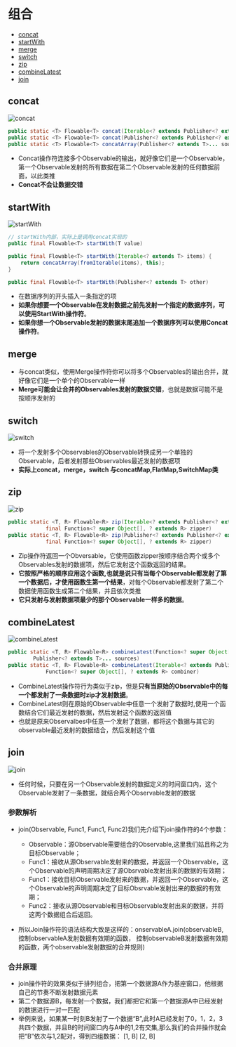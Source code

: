 # 组合

- [concat](#concat)
- [startWith](#startwith)
- [merge](#merge)
- [switch](#switch)
- [zip](#zip)
- [combineLatest](#combinelatest)
- [join](#join)

## concat

![concat](../../image-resources/rxjava/concat.png)

```java
public static <T> Flowable<T> concat(Iterable<? extends Publisher<? extends T>> sources)
public static <T> Flowable<T> concat(Publisher<? extends Publisher<? extends T>> sources)
public static <T> Flowable<T> concatArray(Publisher<? extends T>... sources)
```

- Concat操作符连接多个Observable的输出，就好像它们是一个Observable，第一个Observable发射的所有数据在第二个Observable发射的任何数据前面，以此类推
- **Concat不会让数据交错**

## startWith

![startWith](../../image-resources/rxjava/startWith.png)

```java
// startWith内部，实际上是调用concat实现的
public final Flowable<T> startWith(T value)

public final Flowable<T> startWith(Iterable<? extends T> items) {
    return concatArray(fromIterable(items), this);
}

public final Flowable<T> startWith(Publisher<? extends T> other)

```

- 在数据序列的开头插入一条指定的项
- **如果你想要一个Observable在发射数据之前先发射一个指定的数据序列，可以使用StartWith操作符**。
- **如果你想一个Observable发射的数据末尾追加一个数据序列可以使用Concat操作符**。

## merge

- 与concat类似，使用Merge操作符你可以将多个Observables的输出合并，就好像它们是一个单个的Observable一样
- **Merge可能会让合并的Observables发射的数据交错**，也就是数据可能不是按顺序发射的

## switch

![switch](../../image-resources/rxjava/switch.c.png)

- 将一个发射多个Observables的Observable转换成另一个单独的Observable，后者发射那些Observables最近发射的数据项
- **实际上concat，merge，switch 与concatMap,FlatMap,SwitchMap类**

## zip

![zip](../../image-resources/rxjava/zip.c.png)

```java
public static <T, R> Flowable<R> zip(Iterable<? extends Publisher<? extends T>> sources,
            final Function<? super Object[], ? extends R> zipper)
public static <T, R> Flowable<R> zip(Publisher<? extends Publisher<? extends T>> sources,
            final Function<? super Object[], ? extends R> zipper)
```

- Zip操作符返回一个Obversable，它使用函数zipper按顺序结合两个或多个Observables发射的数据项，然后它发射这个函数返回的结果。
- **它按照严格的顺序应用这个函数,也就是说只有当每个Observable都发射了第一个数据后，才使用函数生第一个结果**，对每个Observable都发射了第二个数据使用函数生成第二个结果，并且依次类推
- **它只发射与发射数据项最少的那个Observable一样多的数据**。

## combineLatest

![combineLatest](../../image-resources/rxjava/combineLatest.c.png)

```java
public static <T, R> Flowable<R> combineLatest(Function<? super Object[], ? extends R> combiner,
        Publisher<? extends T>... sources)
public static <T, R> Flowable<R> combineLatest(Iterable<? extends Publisher<? extends T>> sources,
            Function<? super Object[], ? extends R> combiner)
```

- CombineLatest操作符行为类似于zip，但是**只有当原始的Observable中的每一个都发射了一条数据时zip才发射数据**。
- CombineLatest则在原始的Observable中任意一个发射了数据时,使用一个函数结合它们最近发射的数据，然后发射这个函数的返回值
- 也就是原来Observalbes中任意一个发射了数据，都将这个数据与其它的observable最近发射的数据结合，然后发射这个值

## join

![join](../../image-resources/rxjava/join.c.png)

- 任何时候，只要在另一个Observable发射的数据定义的时间窗口内，这个Observable发射了一条数据，就结合两个Observable发射的数据

### 参数解析

- join(Observable, Func1, Func1, Func2)我们先介绍下join操作符的4个参数：
    - Observable：源Observable需要组合的Observable,这里我们姑且称之为目标Observable；
    - Func1：接收从源Observable发射来的数据，并返回一个Observable，这个Observable的声明周期决定了源Obsrvable发射出来的数据的有效期；
    - Func1：接收目标Observable发射来的数据，并返回一个Observable，这个Observable的声明周期决定了目标Obsrvable发射出来的数据的有效期；
    - Func2：接收从源Observable和目标Observable发射出来的数据，并将这两个数据组合后返回。

- 所以Join操作符的语法结构大致是这样的：onservableA.join(observableB, 控制observableA发射数据有效期的函数， 控制observableB发射数据有效期的函数，两个observable发射数据的合并规则)

### 合并原理

- join操作符的效果类似于排列组合，把第一个数据源A作为基座窗口，他根据自己的节奏不断发射数据元素
- 第二个数据源B，每发射一个数据，我们都把它和第一个数据源A中已经发射的数据进行一对一匹配
- 举例来说，如果某一时刻B发射了一个数据“B”,此时A已经发射了0，1，2，3共四个数据，并且B的时间窗口内与A中的1,2有交集,那么我们的合并操作就会把“B”依次与1,2配对，得到四组数据： [1, B] [2, B]